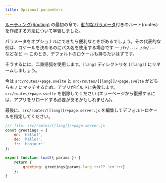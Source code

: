 ```yaml
---
title: Optional parameters
---
```


[ルーティング(Routing)](/tutorial/pages) の最初の章で、[動的なパラメータ](/tutorial/params)付きのルート(routes)を作成する方法について学習しました。

パラメータをオプショナルにできたら便利なときがあるでしょう。その代表的な例は、ロケールを決めるのにパス名を使用する場合です — `/fr/...`、`/de/...` などなど — このとき、デフォルトのロケールも持ちたいはずです。

そうするには、二重括弧を使用します。`[lang]` ディレクトリを `[[lang]]` にリネームしましょう。

今は `src/routes/+page.svelte` と `src/routes/[[lang]]/+page.svelte` がどちらも `/` にマッチするため、アプリがビルドに失敗します。`src/routes/+page.svelte` を削除してください (エラーページから復帰するには、アプリをリロードする必要があるかもしれません)。

最後に、`src/routes/[[lang]]/+page.server.js` を編集してデフォルトロケールを指定してください。

```js
/// file: src/routes/[[lang]]/+page.server.js
const greetings = {
	en: 'hello!',
	de: 'hallo!',
	fr: 'bonjour!'
};

export function load({ params }) {
	return {
		greeting: greetings[params.lang +++?? 'en'+++]
	};
}
```

